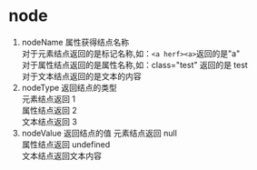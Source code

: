 # node

1. nodeName 属性获得结点名称  
   对于元素结点返回的是标记名称,如：`<a herf><a>`返回的是"a"  
   对于属性结点返回的是属性名称,如：class="test" 返回的是 test  
   对于文本结点返回的是文本的内容
2. nodeType 返回结点的类型  
   元素结点返回 1  
   属性结点返回 2  
   文本结点返回 3
3. nodeValue 返回结点的值
   元素结点返回 null  
   属性结点返回 undefined  
   文本结点返回文本内容
